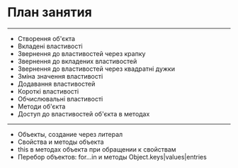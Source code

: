 # План занятия

---

- Створення об'єкта
- Вкладені властивості
- Звернення до властивостей через крапку
- Звернення до вкладених властивостей
- Звернення до властивостей через квадратні дужки
- Зміна значення властивості
- Додавання властивостей
- Короткі властивості
- Обчислювальні властивості
- Методи об'єкта
- Доступ до властивостей об'єкта в методах

---

- Объекты, создание через литерал
- Свойства  и методы объекта
- this в методах объекта при обращении к свойствам
- Перебор объектов: for...in и методы Object.keys|values|entries
